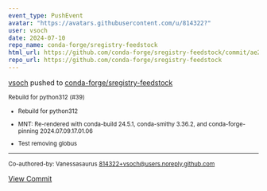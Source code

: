 ```yaml
---
event_type: PushEvent
avatar: "https://avatars.githubusercontent.com/u/814322?"
user: vsoch
date: 2024-07-10
repo_name: conda-forge/sregistry-feedstock
html_url: https://github.com/conda-forge/sregistry-feedstock/commit/ae2c4427ed6c9e5e1ec74f73955efbfec9188e3b
repo_url: https://github.com/conda-forge/sregistry-feedstock
---
```


<a href='https://github.com/vsoch' target='_blank'>vsoch</a> pushed to <a href='https://github.com/conda-forge/sregistry-feedstock' target='_blank'>conda-forge/sregistry-feedstock</a>

<small>Rebuild for python312 (#39)

* Rebuild for python312

* MNT: Re-rendered with conda-build 24.5.1, conda-smithy 3.36.2, and conda-forge-pinning 2024.07.09.17.01.06

* Test removing globus

---------

Co-authored-by: Vanessasaurus <814322+vsoch@users.noreply.github.com></small>

<a href='https://github.com/conda-forge/sregistry-feedstock/commit/ae2c4427ed6c9e5e1ec74f73955efbfec9188e3b' target='_blank'>View Commit</a>